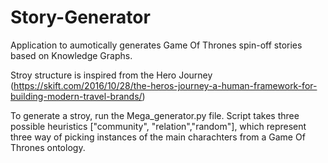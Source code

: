 # Story-Generator
Application to aumotically generates Game Of Thrones spin-off stories based on Knowledge Graphs.

Stroy structure is inspired from the Hero Journey (https://skift.com/2016/10/28/the-heros-journey-a-human-framework-for-building-modern-travel-brands/)

To generate a stroy, run the Mega_generator.py file. 
Script takes three possible heuristics ["community", "relation","random"], which represent three way of picking instances of the main charachters from a Game Of Thrones ontology. 
